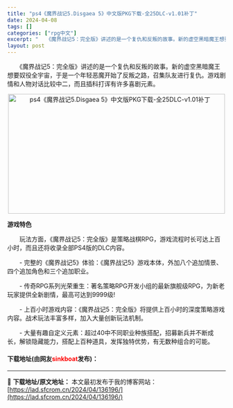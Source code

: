 ```yaml
---
title: "ps4《魔界战记5.Disgaea 5》中文版PKG下载-全25DLC-v1.01补丁"
date: 2024-04-08
tags: []
categories: ["rpg中文"]
excerpt: "　　《魔界战记5：完全版》讲述的是一个复仇和反叛的故事。新的虚空黑暗魔王想要奴役全宇宙，于是一个年轻恶魔开始了反叛之路，召集队友进行复仇。游戏剧情和人物对话比较中二，而且插科打诨有许多喜剧元素。 游戏特色 　　玩法方面，《魔界战记5：完全版》是策略战棋RPG，游戏流程时长可达上百小时，而且还将收录全&hellip;"
layout: post
---
```


 <p>　　《魔界战记5：完全版》讲述的是一个复仇和反叛的故事。新的虚空黑暗魔王想要奴役全宇宙，于是一个年轻恶魔开始了反叛之路，召集队友进行复仇。游戏剧情和人物对话比较中二，而且插科打诨有许多喜剧元素。</p> <p align="center"><img align="" src="https://lad.sfcrom.cn/wp-content/uploads/2024/04/20240408_66136ef32c6fb.webp" style="border-width: 0px; border-style: solid; width: 500px; height: 276px;" alt="ps4《魔界战记5.Disgaea 5》中文版PKG下载-全25DLC-v1.01补丁" /></p> <p><strong>游戏特色</strong></p> <p>　　玩法方面，《魔界战记5：完全版》是策略战棋RPG，游戏流程时长可达上百小时，而且还将收录全部PS4版的DLC内容。</p> <p>　　- 完整的《魔界战记5》体验：《魔界战记5》游戏本体，外加八个追加情景、四个追加角色和三个追加职业。</p> <p>　　- 传奇RPG系列光荣重生：著名策略RPG开发小组的最新旗舰级RPG，为新老玩家提供全新剧情，最高可达到9999级!</p> <p>　　- 上百小时游戏内容：《魔界战记5：完全版》将提供上百小时的深度策略游戏内容。战术玩法丰富多样，加入大量创新玩法机制。</p> <p>　　- 大量有趣自定义元素：超过40中不同职业种族搭配，招募新兵并不断成长，解锁隐藏能力，搭配上百种道具，发挥独特优势，有无数种组合的可能。</p> <p><h4>下载地址(由网友<font color="red">sinkboat</font>发布)：</h4></p> 

---
📖 **下载地址/原文地址：** 本文最初发布于我的博客网站：[https://lad.sfcrom.cn/2024/04/136196/](https://lad.sfcrom.cn/2024/04/136196/)
